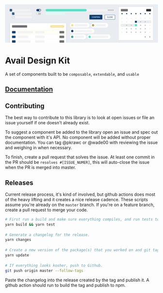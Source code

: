 ![Avail Design Kit](./docs/public/design-kit-cover.png)

# Avail Design Kit

A set of components built to be `composable`, `extendable`, and `usable`

## [Documentation](https://design.avail.co)

## Contributing

The best way to contribute to this library is to look at open issues or file an issue yourself if one doesn't already exist.

To suggest a component be added to the library open an issue and spec out the component with it's API. No component will be added without proper documentation. You can tag @pkrawc or @wade00 with reviewing the issue and weighing in when necessary.

To finish, create a pull request that solves the issue. At least one commit in the PR should be `resolves #[ISSUE_NUMER]`, this will auto-close the issue when the PR is merged into master.

## Releases

Current release process, it's kind of involved, but github actions does most of the heavy lifting and it creates a nice release cadence. These scripts assume you're already on the `master` branch. If you're on a feature branch, create a pull request to merge your code.

```bash
# First run a build and make sure everything compiles, and run tests to make sure all are passing
yarn build && yarn test

# Generate a changelog for the release.
yarn changes

# Create a new version of the package(s) that you worked on and git tag locally.
yarn update

# If everything looks kosher, push to Github.
git push origin master --follow-tags
```

Paste the changelog into the release created by the tag and publish it. A github action should run to build the tag and publish to npm.
